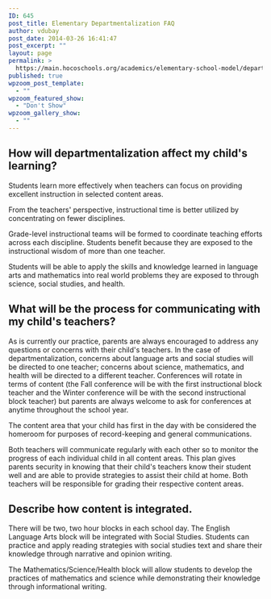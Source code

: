 ```yaml
---
ID: 645
post_title: Elementary Departmentalization FAQ
author: vdubay
post_date: 2014-03-26 16:41:47
post_excerpt: ""
layout: page
permalink: >
  https://main.hocoschools.org/academics/elementary-school-model/departmentalization-faq/
published: true
wpzoom_post_template:
  - ""
wpzoom_featured_show:
  - "Don't Show"
wpzoom_gallery_show:
  - ""
---
```

<h2>How will departmentalization affect my child's learning?</h2>
<p>Students learn more effectively when teachers can focus on providing excellent instruction in selected content areas.</p>

<p>From the teachers' perspective, instructional time is better utilized by concentrating on fewer disciplines.</p>

<p>Grade-level instructional teams will be formed to coordinate teaching efforts across each discipline. Students benefit because they are exposed to the instructional wisdom of more than one teacher.</p>

<p>Students will be able to apply the skills and knowledge learned in language arts and mathematics into real world problems they are exposed to through science, social studies, and health.</p>

<h2>What will be the process for communicating with my child's teachers?</h2>
<p>As is currently our practice, parents are always encouraged to address any questions or concerns with their child's teachers. In the case of departmentalization, concerns about language arts and social studies will be directed to one teacher; concerns about science, mathematics, and health will be directed to a different teacher. Conferences will rotate in terms of content (the Fall conference will be with the first instructional block teacher and the Winter conference will be with the second instructional block teacher) but parents are always welcome to ask for conferences at anytime throughout the school year.</p>

<p>The content area that your child has first in the day with be considered the homeroom for purposes of record-keeping and general communications.</p>

<p>Both teachers will communicate regularly with each other so to monitor the progress of each individual child in all content areas. This plan gives parents security in knowing that their child's teachers know their student well and are able to provide strategies to assist their child at home. Both teachers will be responsible for grading their respective content areas.</p>

<h2>Describe how content is integrated.</h2>
<p>There will be two, two hour blocks in each school day. The English Language Arts block will be integrated with Social Studies. Students can practice and apply reading strategies with social studies text and share their knowledge through narrative and opinion writing.</p>

<p>The Mathematics/Science/Health block will allow students to develop the practices of mathematics and science while demonstrating their knowledge through informational writing.</p>